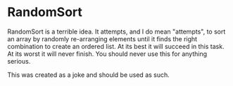 # RandomSort

RandomSort is a terrible idea. It attempts, and I do mean "attempts", to sort an array by randomly re-arranging elements until it finds the right combination to create an ordered list. At its best it will succeed in this task. At its worst it will never finish. You should never use this for anything serious.

This was created as a joke and should be used as such.
